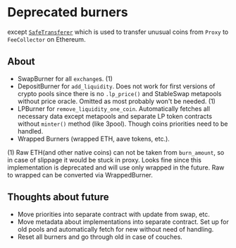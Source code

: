 # Deprecated burners
except [`SafeTransferer`](SafeTransferer.vy) which is used to transfer unusual coins from `Proxy` to `FeeCollector` on Ethereum.

## About

- SwapBurner for all `exchange`s. (1)
- DepositBurner for `add_liquidity`.
Does not work for first versions of crypto pools since there is no `.lp_price()` and StableSwap metapools without price oracle.
Omitted as most probably won't be needed. (1)
- LPBurner for `remove_liquidity_one_coin`.
Automatically fetches all necessary data except metapools and separate LP token contracts without `minter()` method (like 3pool).
Though coins priorities need to be handled.
- Wrapped Burners (wrapped ETH, aave tokens, etc.).

(1) Raw ETH(and other native coins) can not be taken from `burn_amount`, so in case of slippage it would be stuck in proxy.
Looks fine since this implementation is deprecated and will use only wrapped in the future.
Raw to wrapped can be converted via WrappedBurner.

## Thoughts about future
- Move priorities into separate contract with update from swap, etc.
- Move metadata about implementations into separate contract. Set up for old pools and automatically fetch for new without need of handling.
- Reset all burners and go through old in case of couches.
